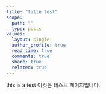 ```yaml
---
title: "title test"
scope:
  path: ""
  type: posts
values:
  layout: single
  author_profile: true
  read_time: true
  comments: true
  share: true
  related: true
---
```


this is a test
이것은 테스트 페이지입니다.
